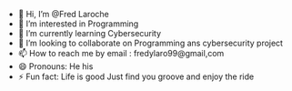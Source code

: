- 👋 Hi, I’m @Fred Laroche 
- 👀 I’m interested in Programming
- 🌱 I’m currently learning Cybersecurity
- 💞️ I’m looking to collaborate on Programming ans cybersecurity project
- 📫 How to reach me by email : fredylaro99@gmail,com
- 😄 Pronouns: He his
- ⚡ Fun fact: Life is good Just find you groove and enjoy the ride

<!---
fredylaro99/fredylaro99 is a ✨ special ✨ repository because its `README.md` (this file) appears on your GitHub profile.
You can click the Preview link to take a look at your changes.
--->
